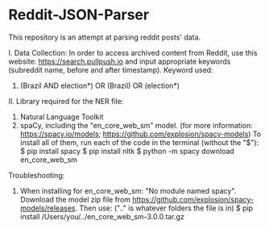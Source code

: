# Reddit-JSON-Parser
This repository is an attempt at parsing reddit posts' data.

I. Data Collection:
In order to access archived content from Reddit, use this website: https://search.pullpush.io and input appropriate keywords (subreddit name, before and after timestamp).
Keyword used: 
1. (Brazil AND election*) OR (Brazil) OR (election*)

II. Library required for the NER file: 
1. Natural Language Toolkit
2. spaCy, including the "en_core_web_sm" model. (for more information: https://spacy.io/models; https://github.com/explosion/spacy-models)
To install all of them, run each of the code in the terminal (without the "$"):
$ pip install spacy
$ pip install nltk
$ python -m spacy download en_core_web_sm

Troubleshooting:
1. When installing for en_core_web_sm: "No module named spacy". 
Download the model zip file from https://github.com/explosion/spacy-models/releases.
Then use: (".." is whatever folders the file is in)
$ pip install /Users/you/../en_core_web_sm-3.0.0.tar.gz


